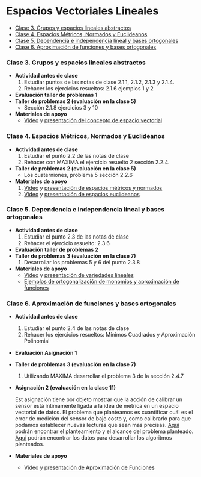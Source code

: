# Espacios Vectoriales Lineales
+ [Clase 3. Grupos y espacios lineales abstractos](#Clase3)
+ [Clase 4. Espacios Métricos, Normados y Euclideanos](#Clase4)
+ [Clase 5. Dependencia e independencia líneal y bases ortogonales](#Clase5)
+ [Clase 6. Aproximación de funciones y bases ortogonales](#Clase6)

<a name="Clase3"></a>
### Clase 3. Grupos y espacios lineales abstractos 
+ **Actividad antes de clase** 
   1. Estudiar puntos de las notas de clase 2.1.1, 2.1.2, 2.1.3 y 2.1.4.
   2. Rehacer los ejercicios resueltos: 2.1.6 ejemplos 1 y 2
+ **Evaluación taller de problemas 1**   
+ **Taller de problemas 2 (evaluación en la clase 5)**
   + Sección 2.1.8 ejercicios 3 y 10
+ **Materiales de apoyo**
   + [Video](https://youtu.be/aiv3E_Nofko) y [presentación del concepto de espacio vectorial](https://github.com/nunezluis/MisCursos/blob/main/MetMat1S20B/Materiales/Presentaciones/2_1GruposEspaciosVectoriales.pdf) 

<a name="Clase4"></a>
### Clase 4. Espacios Métricos, Normados y Euclideanos  
+ **Actividad antes de clase** 
   1. Estudiar el punto 2.2 de las notas de clase
   2. Rehacer con MAXIMA el ejercicio resuelto 2 sección 2.2.4. 
+ **Taller de problemas 2 (evaluación en la clase 5)**
   + Los cuaterniones, problema 5 sección 2.2.6
+ **Materiales de apoyo**
   1. [Video](https://youtu.be/la9Gnhc0uFg) y [presentación de espacios métricos y normados](https://github.com/nunezluis/MisCursos/blob/main/MetMat1S20B/Materiales/Presentaciones/2_2EspaciosMetricos.pdf)
   2. [Video](https://youtu.be/rQ59n-wr9X8) y [presentación de espacios euclideanos](https://github.com/nunezluis/MisCursos/blob/main/MetMat1S20B/Materiales/Presentaciones/2_23EspaciosEuclideanos.pdf)

<a name="Clase5"></a>
### Clase 5. Dependencia e independencia líneal y bases ortogonales  
+ **Actividad antes de clase** 
   1. Estudiar el punto 2.3 de las notas de clase
   2. Rehacer el ejercicio resuelto: 2.3.6 
+ **Evaluación taller de problemas 2**    
+ **Taller de problemas 3 (evaluación en la clase 7)**
   1. Desarrollar los problemas 5 y 6 del punto 2.3.8
+ **Materiales de apoyo**
   + [Video](https://youtu.be/TVwa7wJ0N9I) y [presentación de variedades lineales](https://github.com/nunezluis/MisCursos/blob/main/MetMat1S20B/Materiales/Presentaciones/2_3IndependeLineal.pdf)
   + [Ejemplos de ortogonalización de monomios y aproximación de funciones](https://htmlpreview.github.io/?https://github.com/nunezluis/MisCursos/blob/main/MetMat1S20B/Materiales/ScriptMetMat1/BasesFuncionales/BasesFuncionales.html)
 
<a name="Clase6"></a>   
### Clase 6. Aproximación de funciones y bases ortogonales  
+ **Actividad antes de clase** 
   1. Estudiar el punto 2.4 de las notas de clase
   2. Rehacer los ejercicios resueltos: Mínimos Cuadrados y Aproximación Polinomial 
+ **Evaluación Asignación 1**     
+ **Taller de problemas 3 (evaluación en la clase 7)**
   1. Utilizando MAXIMA desarrollar el problema 3 de la sección 2.4.7

+ **Asignación 2 (evaluación en la clase 11)** 

    Est asignación tiene por objeto mostrar que la acción de calibrar un sensor está íntimamente ligada a la idea de métrica en un espacio vectorial de datos. El problema que planteamos es cuantificar cuál es el error de medición del sensor de bajo costo y, como calibrarlo para que podamos establecer nuevas lecturas que sean mas precisas. [Aquí](https://github.com/nunezluis/MisCursos/blob/main/MetMat1S20B/Asignaciones/TallerDistancias.pdf) podrán encontrar el planteamiento y el alcance del problema planteado. [Aquí](https://github.com/nunezluis/MisCursos/tree/main/MetMat1S20B/Asignaciones/Datos) podrán encontrar los datos para desarrollar los algoritmos planteados.

+ **Materiales de apoyo**
   + [Video](https://youtu.be/3f6HkYM3sQM) y [presentación de Aproximación de Funciones](https://github.com/nunezluis/MisCursos/blob/main/MetMat1S20B/Materiales/Presentaciones/2_4AproximacionFunciones.pdf)
